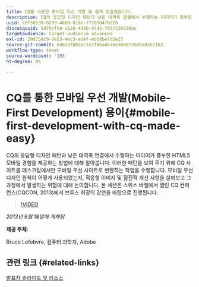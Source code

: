 ```yaml
---
title: CQ를 사용한 모바일 우선 개발 을 쉽게 만들었습니다.
description: CQ의 응답형 디자인 패턴과 낮은 대역폭 연결에서 수행하는 미디어가 풍부한 HTML5 모바일 경험을 제공하는 방법에 대해 알아봅니다. 이러한 패턴을 보여 주기 위해 CQ 사이트를 데스크탑에서만 모바일 우선 사이트로 변환하는 작업을 수행합니다. 모바일 우선 디자인 원칙이 어떻게 사용되었는지, 적응형 이미지 및 점진적 개선 사항을 살펴보고 그 과정에서 발생하는 위험에 대해 논의합니다. 본 세션은 스위스 바젤에서 열린 CQ 컨퍼런스(CQCON, 2013)에서 브루스 회장의 강연을 바탕으로 진행됩니다.
uuid: 20f50539-8299-4080-818c-77201047022b
discoiquuid: 5d79cfc0-a128-445b-9745-fd3722b550ac
targetaudience: target-audience advanced
exl-id: 29d15dc9-7e53-4ec3-ad4f-eb58be7d2e27
source-git-commit: e401bf0b5ac1e7f06a4576e36887358bed352162
workflow-type: tm+mt
source-wordcount: '193'
ht-degree: 0%

---
```


# CQ를 통한 모바일 우선 개발(Mobile-First Development) 용이{#mobile-first-development-with-cq-made-easy}

CQ의 응답형 디자인 패턴과 낮은 대역폭 연결에서 수행하는 미디어가 풍부한 HTML5 모바일 경험을 제공하는 방법에 대해 알아봅니다. 이러한 패턴을 보여 주기 위해 CQ 사이트를 데스크탑에서만 모바일 우선 사이트로 변환하는 작업을 수행합니다. 모바일 우선 디자인 원칙이 어떻게 사용되었는지, 적응형 이미지 및 점진적 개선 사항을 살펴보고 그 과정에서 발생하는 위험에 대해 논의합니다. 본 세션은 스위스 바젤에서 열린 CQ 컨퍼런스(CQCON, 2013)에서 브루스 회장의 강연을 바탕으로 진행됩니다.

>[!VIDEO](https://video.tv.adobe.com/v/19572/?quality=9)

*2013년 9월 18일에 게재됨*

**제공 주체:**

Bruce Lefebvre, 컴퓨터 과학자, Adobe

## 관련 링크 {#related-links}

[발표자 슬라이드 및 리소스](https://brucelefebvre.com/blog/2013/09/18/cq-gems-mobile-first-development/)
